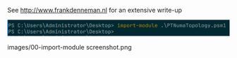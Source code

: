 See http://www.frankdenneman.nl for an extensive write-up

<p align="center">
<img src="images/00-import-module screenshot.png">  
</p>
images/00-import-module screenshot.png

